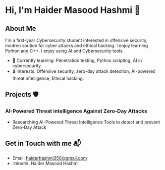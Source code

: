 # Hi, I'm Haider Masood Hashmi 👋
## About Me
I'm a first-year Cybersecurity student interested in offensive security, modren soution for cyber attacks and ethical hacking. 
I enjoy learning Python and C++.
I enjoy using AI and Cybersecurity tools.
- 🌱 Currently learning: Penetration testing, Python scripting, AI in cybersecurity.
-  🔒 Interests: Offensive security, zero-day attack detection, AI-powered threat intelligence, Ethical hacking.

## Projects 🛡️
### AI-Powered Threat intelligence Against Zero-Day Attacks
- Researching AI-Powered Threat Intelligence Tools to detect and prevent Zero-Day Attack

## Get in Touch with me 📬
- Email: haiderhashmi350@gmail.com
- linkedln: Haider Masood Hashmi
